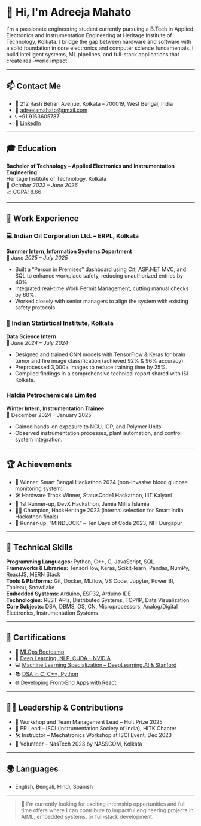 # 👋 Hi, I'm Adreeja Mahato

I'm a passionate engineering student currently pursuing a B.Tech in Applied Electronics and Instrumentation Engineering at Heritage Institute of Technology, Kolkata. I bridge the gap between hardware and software with a solid foundation in core electronics and computer science fundamentals. I build intelligent systems, ML pipelines, and full-stack applications that create real-world impact.

---

## 📫 Contact Me

- 📍 212 Rash Behari Avenue, Kolkata – 700019, West Bengal, India  
- 📧 adreejamahato@gmail.com  
- 📞 +91 9163605787  
- 🔗 [LinkedIn](https://www.linkedin.com/in/adreeja-mahato-84a000226/)  

---

## 🎓 Education

**Bachelor of Technology – Applied Electronics and Instrumentation Engineering**  
Heritage Institute of Technology, Kolkata  
📅 *October 2022 – June 2026*  
📈 CGPA: 8.66

---

## 💼 Work Experience

### 💻 Indian Oil Corporation Ltd. – ERPL, Kolkata  
**Summer Intern, Information Systems Department**  
📅 *June 2025 – July 2025*  
- Built a “Person in Premises” dashboard using C#, ASP.NET MVC, and SQL to enhance workplace safety, reducing unauthorized entries by 40%.  
- Integrated real-time Work Permit Management, cutting manual checks by 60%.  
- Worked closely with senior managers to align the system with existing safety protocols.

### 🧠 Indian Statistical Institute, Kolkata  
**Data Science Intern**  
📅 *June 2024 – July 2024*  
- Designed and trained CNN models with TensorFlow & Keras for brain tumor and fire image classification (achieved 92% & 96% accuracy).  
- Preprocessed 3,000+ images to reduce training time by 25%.  
- Compiled findings in a comprehensive technical report shared with ISI Kolkata.

  
### Haldia Petrochemicals Limited  
**Winter Intern, Instrumentation Trainee**  
📅 December 2024 – January 2025  
- Gained hands-on exposure to NCU, IOP, and Polymer Units.  
- Observed instrumentation processes, plant automation, and control system integration.

---

## 🏆 Achievements

- 🥇 Winner, Smart Bengal Hackathon 2024 (non-invasive blood glucose monitoring system)  
- 🛠️ Hardware Track Winner, StatusCode1 Hackathon, IIIT Kalyani  
- 🥈 1st Runner-up, DevX Hackathon, Jamia Millia Islamia  
- 👩‍💻 Champion, HackHeritage 2023 (internal selection for Smart India Hackathon finals)  
- 🧠 Runner-up, “MINDLOCK” – Ten Days of Code 2023, NIT Durgapur

---

## 🧰 Technical Skills

**Programming Languages:** Python, C++, C, JavaScript, SQL  
**Frameworks & Libraries:** TensorFlow, Keras, Scikit-learn, Pandas, NumPy, ReactJS, MERN Stack  
**Tools & Platforms:** Git, Docker, MLflow, VS Code, Jupyter, Power BI, Tableau, Snowflake  
**Embedded Systems:** Arduino, ESP32, Arduino IDE  
**Technologies:** REST APIs, Distributed Systems, TCP/IP, Data Visualization  
**Core Subjects:** DSA, DBMS, OS, CN, Microprocessors, Analog/Digital Electronics, Instrumentation Systems

---

## 📜 Certifications

- 🧪 [MLOps Bootcamp](#)  
- 🧠 [Deep Learning, NLP, CUDA – NVIDIA](#)  
- 💻 [Machine Learning Specialization – DeepLearning.AI & Stanford](#)  
- 📚 [DSA in C, C++, Python](#)  
- 🌐 [Developing Front-End Apps with React](#)

---

## 👩‍🔧 Leadership & Contributions

- 🎤 Workshop and Team Management Lead – Hult Prize 2025  
- 📢 PR Lead – ISOI (Instrumentation Society of India), HITK Chapter  
- 🛠️ Instructor – Mechatronics Workshop at ISOI Event, Dec 2023  
- 🎪 Volunteer – NasTech 2023 by NASSCOM, Kolkata  

---

## 🌍 Languages

- English, Bengali, Hindi, Spanish

---

> 🔭 I'm currently looking for exciting internship opportunities and full time offers where I can contribute to impactful engineering projects in AIML, embedded systems, or full-stack development.
